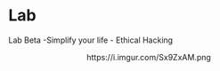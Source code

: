 # Lab
Lab Beta -Simplify your life - Ethical Hacking
<p align="center">
https://i.imgur.com/Sx9ZxAM.png
